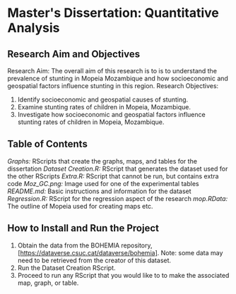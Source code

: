 # Master's Dissertation: Quantitative Analysis

## Research Aim and Objectives
Research Aim: The overall aim of this research is to is to understand the prevalence of stunting in Mopeia Mozambique and how socioeconomic and geospatial factors influence stunting in this region.
Research Objectives:
1.	Identify socioeconomic and geospatial causes of stunting.
2.	Examine stunting rates of children in Mopeia, Mozambique.
3.	Investigate how socioeconomic and geospatial factors influence stunting rates of children in Mopeia, Mozambique.

## Table of Contents
*Graphs:* RScripts that create the graphs, maps, and tables for the dissertation
*Dataset Creation.R:* RScript that generates the dataset used for the other RScripts
*Extra.R:* RScript that cannot be run, but contains extra code
*Moz_GC.png:* Image used for one of the experimental tables
*README.md:* Basic instructions and information for the dataset
*Regression.R:* RScript for the regression aspect of the research
*mop.RData:* The outline of Mopeia used for creating maps etc.

## How to Install and Run the Project
1. Obtain the data from the BOHEMIA repository, [https://dataverse.csuc.cat/dataverse/bohemia]. Note: some data may need to be retrieved from the creator of this dataset.
2. Run the Dataset Creation RScript.
3. Proceed to run any RScript that you would like to to make the associated map, graph, or table.
